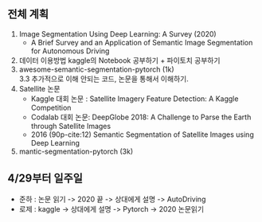 ## **전체 계획**
1. Image Segmentation Using Deep Learning: A Survey (2020)  
    - A Brief Survey and an Application of Semantic Image Segmentation for Autonomous Driving 
2. 데이터 이용방법 kaggle의 Notebook 공부하기 + 파이토치 공부하기 
3. awesome-semantic-segmentation-pytorch (1k)  
3.3 추가적으로 이해 안되는 코드, 논문을 통해서 이해하기.  
4. Satellite 논문
    - Kaggle 대회 논문 : Satellite Imagery Feature Detection: A Kaggle Competition  
    - Codalab 대회 논문: DeepGlobe 2018: A Challenge to Parse the Earth through Satellite Images
    - 2016 (90p-cite:12) Semantic Segmentation of Satellite Images using Deep Learning
5. mantic-segmentation-pytorch (3k)

## **4/29**부터 일주일
- 준하 : 논문 읽기 -> 2020 끝 -> 상대에게 설명 -> AutoDriving
- 로제 : kaggle -> 상대에게 설명 -> Pytorch -> 2020 논문읽기
